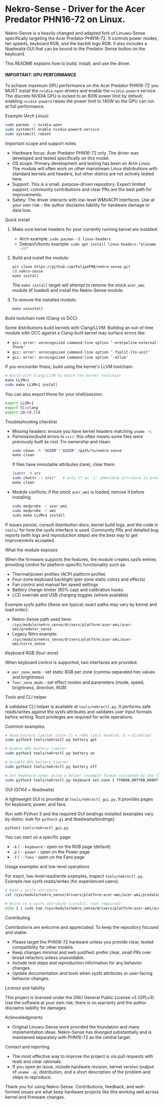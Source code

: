 # Nekro-Sense - Driver for the Acer Predator PHN16-72 on Linux.

Nekro-Sense is a heavily changed and adapted fork of Linuwu-Sense specifically targeting the Acer Predator PHN16-72.
It controls power modes, fan speeds, keyboard RGB, and the backlit logo RGB. It also includes a libadwaita GUI that can be bound to the Predator Sense button on the keyboard.

This README explains how to build, install, and use the driver.

#### IMPORTANT: GPU PERFORMANCE

To achieve maximum GPU performance on the Acer Predator PHN16-72 you MUST install the `nvidia-open` drivers and enable the `nvidia-powerd` service. The discrete NVIDIA GPU is locked to an 80W power limit by default; enabling `nvidia-powerd` raises the power limit to 140W so the GPU can run at full performance.

Example (Arch Linux):

```bash
sudo pacman -S nvidia-open
sudo systemctl enable nvidia-powerd.service
sudo systemctl reboot
```

Important scope and support notes
- Hardware focus: Acer Predator PHN16-72 only. The driver was developed and tested specifically on this model.
- OS scope: Primary development and testing has been on Arch Linux. The module will often work on other mainstream Linux distributions with standard kernels and headers, but other distros are not actively tested here.
- Support: This is a small, purpose-driven repository. Expect limited support; community contributions and clear PRs are the best path for improvements.
- Safety: The driver interacts with low-level WMI/ACPI interfaces. Use at your own risk - the author disclaims liability for hardware damage or data loss.

Quick install

1. Make sure kernel headers for your currently running kernel are installed.
   - Arch example: `sudo pacman -S linux-headers`
   - Debian/Ubuntu example: `sudo apt install linux-headers-"$(uname -r)"`

2. Build and install the module:

   ```bash
   git clone https://github.com/FelipeFMA/nekro-sense.git
   cd nekro-sense
   make install
   ```

   The `make install` target will attempt to remove the stock `acer_wmi` module (if loaded) and install the Nekro-Sense module.

3. To remove the installed module:

   ```bash
   make uninstall
   ```

Build toolchain note (Clang vs GCC)

Some distributions build kernels with Clang/LLVM. Building an out-of-tree module with GCC against a Clang-built kernel may surface errors like:

- `gcc: error: unrecognized command-line option ‘-mretpoline-external-thunk’`
- `gcc: error: unrecognized command-line option ‘-fsplit-lto-unit’`
- `gcc: error: unrecognized command-line option ‘-mllvm’`

If you encounter these, build using the kernel's LLVM toolchain:

```bash
# Build with Clang/LLVM to match the kernel toolchain
make LLVM=1
sudo make LLVM=1 install
```

You can also export these for your shell/session:

```bash
export LLVM=1
export CC=clang
export LD=ld.lld
```

Troubleshooting checklist

- Missing headers: ensure you have kernel headers matching `uname -r`.
- Permission/build errors in `src/`: this often means some files were previously built as root. Fix ownership and clean:
  ```bash
  sudo chown -R "$USER":"$USER" /path/to/nekro-sense
  make clean
  ```
  If files have immutable attributes (rare), clear them:
  ```bash
  lsattr -R src
  sudo chattr -i src/*   # only if an 'i' immutable attribute is present
  make clean
  ```
- Module conflicts: if the stock `acer_wmi` is loaded, remove it before installing:
  ```bash
  sudo modprobe -r acer_wmi
  sudo modprobe -r wmi
  sudo make LLVM=1 install
  ```

If issues persist, consult distribution docs, kernel build logs, and the code in `tools/` for how the sysfs interface is used. Community PRs and detailed bug reports (with logs and reproduction steps) are the best way to get improvements accepted.

What the module exposes

When the firmware supports the features, the module creates sysfs entries providing control for platform-specific functionality such as:

- Thermal/power profiles (ACPI platform profile)
- Four-zone keyboard backlight (per-zone static colors and effects)
- Fan control and manual fan speed settings
- Battery charge-limiter (80% cap) and calibration hooks
- LCD override and USB charging toggles (where available)

Example sysfs paths (these are typical; exact paths may vary by kernel and load order):
- Nekro-Sense path used here:
  `/sys/module/nekro_sense/drivers/platform:acer-wmi/acer-wmi/predator_sense`
- Legacy Nitro example:
  `/sys/module/nekro_sense/drivers/platform:acer-wmi/acer-wmi/nitro_sense`

Keyboard RGB (four-zone)

When keyboard control is supported, two interfaces are provided:

- `per_zone_mode` - set static RGB per zone (comma-separated hex values and brightness)
- `four_zone_mode` - set effect modes and parameters (mode, speed, brightness, direction, RGB)

Tools and CLI helper

A validated CLI helper is available at `tools/nekroctl.py`. It performs safe reads/writes against the sysfs attributes and validates user input formats before writing. Root privileges are required for write operations.

Common examples:

```bash
# Read battery limiter state (1 = ~80% limit enabled, 0 = disabled)
sudo python3 tools/nekroctl.py battery get

# Enable 80% battery limiter
sudo python3 tools/nekroctl.py battery on

# Disable 80% battery limiter
sudo python3 tools/nekroctl.py battery off

# Set keyboard zones using a helper (example format validated by the CLI)
sudo python3 tools/nekroctl.py keyboard set-zone 1 ff0000,00ff00,0000ff,ffffff
```

GUI (GTK4 + libadwaita)

A lightweight GUI is provided at `tools/nekroctl_gui.py`. It provides pages for keyboard, power, and fans.

Run with Python 3 and the required GUI bindings installed (examples vary by distro; look for `python3-gi` and libadwaita/bindings):

```bash
python3 tools/nekroctl_gui.py
```

You can start on a specific page:

- `-k` / `--keyboard` - open on the RGB page (default)
- `-p` / `--power` - open on the Power page
- `-f` / `--fans` - open on the Fans page

Usage examples and low-level operations

For exact, low-level read/write examples, inspect `tools/nekroctl.py`. Example raw sysfs reads/writes (for experienced users):

```bash
# Read a sysfs attribute
cat /sys/module/nekro_sense/drivers/platform:acer-wmi/acer-wmi/predator_sense/battery_limiter

# Write to a sysfs attribute (careful: root required)
echo 1 | sudo tee /sys/module/nekro_sense/drivers/platform:acer-wmi/acer-wmi/predator_sense/battery_limiter
```

Contributing

Contributions are welcome and appreciated. To keep the repository focused and stable:

- Please target the PHN16-72 hardware unless you provide clear, tested compatibility for other models.
- Keep changes minimal and well-justified: prefer clear, small PRs over broad refactors unless unavoidable.
- Include test steps and reproduction information for any behavior changes.
- Update documentation and tools when sysfs attributes or user-facing behavior changes.

License and liability

This project is licensed under the GNU General Public License v3 (GPLv3). Use the software at your own risk; there is no warranty and the author disclaims liability for damages.

Acknowledgments

- Original Linuwu-Sense work provided the foundation and many implementation ideas. Nekro-Sense has diverged substantially and is maintained separately with PHN16-72 as the central target.

Contact and reporting

- The most effective way to improve the project is via pull requests with tests and clear rationale.
- If you open an issue, include hardware revision, kernel version (output of `uname -a`), distribution, and a short description of the problem and steps to reproduce.

Thank you for using Nekro-Sense. Contributions, feedback, and well-formed issues are what keep hardware projects like this working well across kernel and firmware changes.
